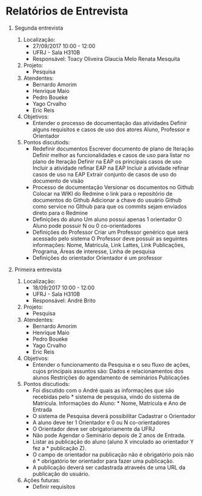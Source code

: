 # Relatórios de Entrevista

1. Segunda entrevista
    1. Localização:
        * 27/09/2017 10:00 - 12:00
        * UFRJ - Sala H310B
        * Responsável: Toacy Oliveira Glaucia Melo Renata Mesquita
    2. Projeto:
        * Pesquisa
    3. Atendentes:
        * Bernardo Amorim
        * Henrique Maio
        * Pedro Boueke
        * Yago Crvalho
        * Eric Reis
    4. Objetivos:
        *  Entender o processo de documentação das atividades Definir alguns requisitos e casos de uso dos atores Aluno, Professor e Orientador
    5. Pontos discutiods:
        * Redefinir documentos Escrever documento de plano de Iteração Definir melhor as funcionalidades e casos de uso para listar no plano de Iteração Definir na EAP os principais casos de uso Incluir a atividade refinar EAP na EAP Incluir a atividade refinar casos de uso na EAP Extrair conjunto de casos de uso do documento de visão
        * Processo de documentação Versionar os documentos no Github Colocar na WIKI do Redmine o link para o repositório de documentos do Github Adicionar a chave do usuário Github como service no GIthub para que os commits sejam enviados direto para o Redmine
        * Definições do aluno Um aluno possui apenas 1 orientador O Aluno pode possuir N ou 0 co-orientadores
        * Definições do Professor Criar um Professor genérico que será acessado pelo sistema O Professor deve possuir as seguintes informações: Nome, Matrícula, Link Lattes, Link Publicações, Programa, Áreas de interesse, Linha de pesquisa
        * 	Definições do orientador Orientador é um professor

1. Primeira entrevista
    1. Localização:
        * 18/09/2017 10:00 - 12:00
        * UFRJ - Sala H310B
        * Responsável: André Brito
    2. Projeto:
        * Pesquisa
    3. Atendentes:
        * Bernardo Amorim
        * Henrique Maio
        * Pedro Boueke
        * Yago Crvalho
        * Eric Reis
    4. Objetivos:
        * Entender o funcionamento da Pesquisa e o seu fluxo de ações, cujos principais assuntos são: Dados e relacionamentos dos alunos Restrições do agendamento de seminários Publicações
    5. Pontos discutiods:
        * Foi discutido com o André quais as informações que são recebidas pelo * sistema de pesquisa, vindo do sistema de Matrícula. Informações do Aluno: * Nome, Matrícula e Ano de Entrada
        * O sistema de Pesquisa deverá possibilitar Cadastrar o Orientador
        * A aluno deve ter 1 Orientador e 0 ou N co-orientadores
        * O Orientador deve ser obrigatoriamente da UFRJ
        * Não pode Agendar o Seminário depois de 2 anos de Entrada.
        * Listar as publicação do aluno (aluno X vinculado ao orientador Y fez a * publicação Z).
        * O campo de orientador na publicação não é obrigatório pois não é * obrigatório ter orientador para fazer uma publicação.
        * A publicação deverá ser cadastrada atraveés de uma URL da publicação do usuário.
    6. Ações futuras:
        * Definir requisitos
